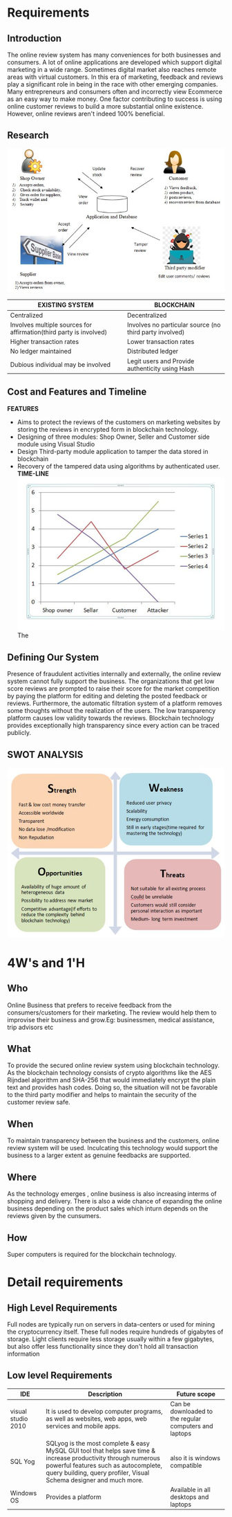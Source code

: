 
# Requirements

## Introduction

  The online review system has many conveniences for both businesses and consumers. A lot of online applications are developed which support digital marketing in a wide range. Sometimes digital market also reaches remote areas with virtual customers. In this era of marketing, feedback and reviews play a significant role in being in the race with other emerging companies. Many entrepreneurs and consumers often and incorrectly view Ecommerce as an easy way to make money. One factor contributing to success is using online customer reviews to build a more substantial online existence. However, online reviews aren't indeed 100% beneficial.

## Research

![BLOCKCHAIN TECHNOLOGY](https://github.com/meghuh/online-review-system-using-blockchain/blob/main/images/BCD.JPG)

|**EXISTING SYSTEM** | **BLOCKCHAIN** |
| --- | --- |
| Centralized | Decentralized |
| Involves multiple sources for affirmation(third party is involved)| Involves no particular source (no third party involved) |
|Higher transaction rates | Lower transaction rates |
| No ledger maintained | Distributed ledger|
|Dubious individual may be involved | Legit users and Provide authenticity using Hash |

## Cost and Features and Timeline

**FEATURES**

- Aims to protect the reviews of the customers on marketing websites by storing the reviews in encrypted form in blockchain technology.
- Designing of three modules: Shop Owner, Seller and Customer side module using Visual Studio
- Design Third-party module application to tamper the data stored in blockchain
- Recovery of the tampered data using algorithms by authenticated user.
**TIME-LINE**
![TIMELINE](https://github.com/meghuh/online-review-system-using-blockchain/blob/main/images/timeline.jpeg)
The

## Defining Our System

   Presence of fraudulent activities internally and externally, the online review system cannot fully support the business. The organizations that get low score reviews are prompted to raise their score for the market competition by paying the platform for editing and deleting the posted feedback or reviews. Furthermore, the automatic filtration system of a platform removes some thoughts without the realization of the users. The low transparency platform causes low validity towards the reviews. Blockchain technology provides exceptionally high transparency since every action can be traced publicly.

## SWOT ANALYSIS

![SWOT](https://github.com/meghuh/online-review-system-using-blockchain/blob/main/images/swot.jpeg)

# 4W&#39;s and 1&#39;H

## Who
Online Business that prefers to receive feedback from the consumers/customers for their marketing. The review would help them to improvise their business and grow.Eg: businessmen, medical assistance, trip advisors etc

## What

To provide the secured online review system using blockchain technology. As the blockchain technology consists of crypto algorithms like the AES Rijndael algorithm and SHA-256 that would immediately encrypt the plain text and provides hash codes. Doing so,  the situation will not be favorable to the third party modifier and helps to maintain the security of the customer review safe. 

## When
 To maintain transparency between the business and the customers, online review system will be used. Inculcating this technology would support the business to a larger extent as genuine feedbacks are supported. 

## Where


As the technology emerges , online business is also increasing interms of shopping and delivery. There is also a wide chance of expanding the online business depending on the product sales which inturn depends on the reviews given by the cunsumers. 

## How

Super computers is required for the blockchain technology. 

# Detail requirements

## High Level Requirements

Full nodes are typically run on servers in data-centers or used for mining the cryptocurrency itself. These full nodes require hundreds of gigabytes of storage. Light clients require less storage usually within a few gigabytes, but also offer less functionality since they don't hold all transaction information

## Low level Requirements

   |IDE | Description| Future scope|
   | --- | --- | --- |
   |visual studio 2010 | It is used to develop computer programs, as well as websites, web apps, web services and mobile apps.| Can be downloaded to the regular computers and laptops|
   | SQL Yog | SQLyog is the most complete & easy MySQL GUI tool that helps save time & increase productivity through numerous powerful features such as autocomplete, query building, query profiler, Visual Schema designer and much more. | also it is windows compatible
   | Windows OS | Provides a platform| Available in all desktops and laptops| 
